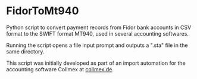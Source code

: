 # FidorToMt940

Python script to convert payment records from Fidor bank accounts in CSV format to the SWIFT format MT940, used in several accounting softwares. 

Running the script opens a file input prompt and outputs a ".sta" file in the same directory. 

This script was initially developed as part of an import automation for the accounting software Collmex at [collmex.de](collmex.de).